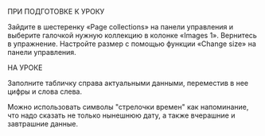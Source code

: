 
ПРИ ПОДГОТОВКЕ К УРОКУ

Зайдите в шестеренку «Page collections» на панели управления и выберите галочкой нужную коллекцию в колонке «Images 1».
Вернитесь в упражнение. Настройте размер с помощью функции «Change size» на панели управления.

НА УРОКЕ

Заполните табличку справа актуальными данными, переместив в нее цифры и слова слева.

Можно использовать символы "стрелочки времен" как напоминание, что надо сказать не только нынешнюю дату, а также вчерашние и завтрашние данные. 
